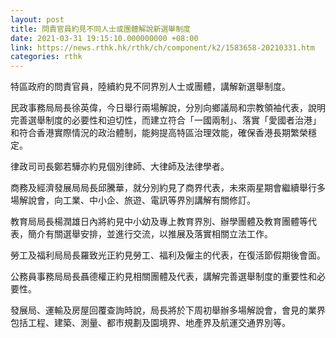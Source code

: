 ```yaml
---
layout: post
title: 問責官員約見不同人士或團體解說新選舉制度
date: 2021-03-31 19:15:10.000000000 +08:00
link: https://news.rthk.hk/rthk/ch/component/k2/1583658-20210331.htm
categories: rthk
---
```


特區政府的問責官員，陸續約見不同界別人士或團體，講解新選舉制度。

民政事務局局長徐英偉，今日舉行兩場解說，分別向鄉議局和宗教領袖代表，說明完善選舉制度的必要性和迫切性，而建立符合「一國兩制」、落實「愛國者治港」和符合香港實際情況的政治體制，能夠提高特區治理效能，確保香港長期繁榮穩定。

律政司司長鄭若驊亦約見個別律師、大律師及法律學者。

商務及經濟發展局局長邱騰華，就分別約見了商界代表，未來兩星期會繼續舉行多場解說會，向工業、中小企、旅遊、電訊等界別講解有關修訂。

教育局局長楊潤雄日內將約見中小幼及專上教育界別、辦學團體及教育團體等代表，簡介有關選舉安排，並進行交流，以推展及落實相關立法工作。

勞工及福利局局長羅致光正約見勞工、福利及僱主的代表，在復活節假期後會面。

公務員事務局局長聶德權正約見相關團體及代表，講解完善選舉制度的重要性和必要性。

發展局、運輸及房屋回覆查詢時說，局長將於下周初舉辦多場解說會，會見的業界包括工程、建築、測量、都市規劃及園境界、地產界及航運交通界別等。
